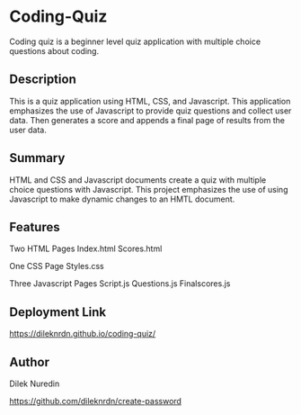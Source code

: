 # Coding-Quiz

Coding quiz is a beginner level quiz application with multiple choice questions about coding.

## Description

This is a quiz application using HTML, CSS, and Javascript. This application emphasizes the use of Javascript to provide quiz questions and collect user data. 
Then generates a score and appends a final page of results from the user data. 

## Summary 

HTML and CSS and Javascript documents create a quiz with multiple choice questions with Javascript.
This project emphasizes the use of using Javascript to make dynamic changes to an HMTL document.


## Features 

Two HTML Pages
  Index.html
  Scores.html

One CSS Page
    Styles.css

Three Javascript Pages
    Script.js
    Questions.js
    Finalscores.js


## Deployment Link 

https://dileknrdn.github.io/coding-quiz/ 

## Author 

Dilek Nuredin 

https://github.com/dileknrdn/create-password 
